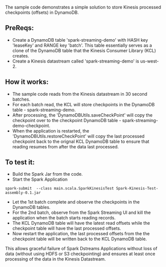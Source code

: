 
The sample code demonstrates a simple solution to store Kinesis processed checkpoints (offsets) in DynamoDB.

## PreReqs:

* Create a DynamoDB table 'spark-streaming-demo' with HASH key 'leaseKey' and RANGE key 'batch'. This table essentially serves as a clone of the DynamoDB table that the Kinesis Consumer Library (KCL) creates.
* Create a Kinesis datastream called 'spark-streaming-demo' is us-west-2.

## How it works:

- The sample code reads from the Kinesis datastream in 30 second batches.
- For each batch read, the KCL will store checkpoints in the DynamoDB table - spark-streaming-demo.
- After processing, the 'DynamoDBUtils.saveCheckPoint' will copy the checkpoint over to the checkpoint DynamoDB table - spark-streaming-demo-checkpoint.
- When the application is restarted, the 'DynamoDBUtils.restoreCheckPoint' will copy the last processed checkpoint back to the orignal KCL DynamoDB table to ensure that reading resumes from after the data last processed.

## To test it:

- Build the Spark Jar from the code.
- Start the Spark Application
```
spark-submit  --class main.scala.SparkKinesisTest Spark-Kinesis-Test-assembly-0.1.jar
```
- Let the 1st batch complete and observe the checkpoints in the DynamoDB tables.
- For the 2nd batch, observe from the Spark Streaming UI and kill the application when the batch starts reading records.
- The KCL DynamoDB table will have the latest read offsets while the checkpoint table will have the last processed offsets.
- Now restart the application, the last processed offsets from the the checkpoint table will be written back to the  KCL DynamoDB table.

This allows graceful failure of Spark Dstreams Applications without loss of data (without using HDFS or S3 checkpointing) and ensures at least once processing of the data in the Kinesis Datastream.
